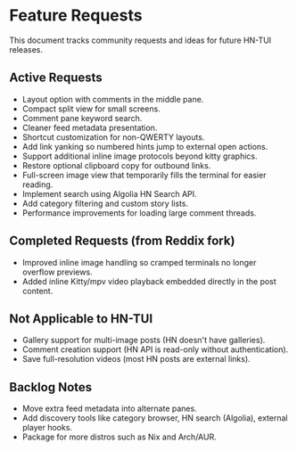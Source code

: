 # Feature Requests

This document tracks community requests and ideas for future HN-TUI releases.

## Active Requests

- Layout option with comments in the middle pane.
- Compact split view for small screens.
- Comment pane keyword search.
- Cleaner feed metadata presentation.
- Shortcut customization for non-QWERTY layouts.
- Add link yanking so numbered hints jump to external open actions.
- Support additional inline image protocols beyond kitty graphics.
- Restore optional clipboard copy for outbound links.
- Full-screen image view that temporarily fills the terminal for easier reading.
- Implement search using Algolia HN Search API.
- Add category filtering and custom story lists.
- Performance improvements for loading large comment threads.

## Completed Requests (from Reddix fork)

- Improved inline image handling so cramped terminals no longer overflow previews.
- Added inline Kitty/mpv video playback embedded directly in the post content.

## Not Applicable to HN-TUI

- Gallery support for multi-image posts (HN doesn't have galleries).
- Comment creation support (HN API is read-only without authentication).
- Save full-resolution videos (most HN posts are external links).

## Backlog Notes

- Move extra feed metadata into alternate panes.
- Add discovery tools like category browser, HN search (Algolia), external player hooks.
- Package for more distros such as Nix and Arch/AUR.
